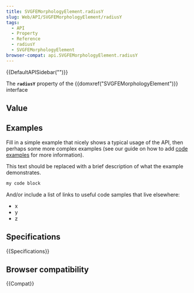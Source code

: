 ```yaml
---
title: SVGFEMorphologyElement.radiusY
slug: Web/API/SVGFEMorphologyElement/radiusY
tags:
  - API
  - Property
  - Reference
  - radiusY
  - SVGFEMorphologyElement
browser-compat: api.SVGFEMorphologyElement.radiusY
---
```

{{DefaultAPISidebar("")}}

The **`radiusY`** property of the {{domxref("SVGFEMorphologyElement")}} interface 

## Value



## Examples

Fill in a simple example that nicely shows a typical usage of the API, then perhaps some more complex examples (see our guide on how to add [code examples](/en-US/docs/MDN/Contribute/Structures/Code_examples) for more information).

This text should be replaced with a brief description of what the example demonstrates.

```js
my code block
```

And/or include a list of links to useful code samples that live elsewhere:

*   x
*   y
*   z

## Specifications

{{Specifications}}

## Browser compatibility

{{Compat}}


